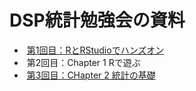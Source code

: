 # DSP統計勉強会の資料

-  [第1回目：RとRStudioでハンズオン](https://github.com/iypod/DSPsession/blob/master/docs/session0_RStudio.md)
-  第2回目：Chapter 1 Rで遊ぶ
-  [第3回目：CHapter 2 統計の基礎](https://github.com/iypod/DSPsession/blob/master/docs/session2_Chapter2.md)
